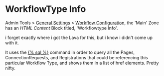# WorkflowType Info

Admin Tools > [General Settings](https://rock.vrl.church/admin/general) > [Workflow Configuration](https://rock.vrl.church/admin/general/workflows), the 'Main' Zone has an *HTML Content* Block titled, 'Workflowtype Info'.

i forget exactly where i got the Lava for this, but i know i didn't come up with it.

It uses the [{% sql %}](https://community.rockrms.com/lava/commands/sql-commands) command in order to query all the Pages, ConnectionRequests, and Registrations that could be referencing this particular Workflow Type, and shows them in a list of href elements. Pretty nifty.
